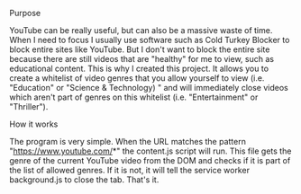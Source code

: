 Purpose

YouTube can be really useful, but can also be a massive waste of time. When I need to focus I usually use software such as Cold Turkey Blocker to block entire sites like YouTube. But I don't want to block the entire site because there are still videos that are "healthy" for me to view, such as educational content. This is why I created this project. It allows you to create a whitelist of video genres that you allow yourself to view (i.e. "Education" or "Science & Technology) " and will immediately close videos which aren't part of genres on this whitelist (i.e. "Entertainment" or "Thriller").

How it works

The program is very simple. When the URL matches the pattern "https://www.youtube.com/*" the content.js script will run. This file gets the genre of the current YouTube video from the DOM and checks if it is part of the list of allowed genres. If it is not, it will tell the service worker background.js to close the tab. That's it.

